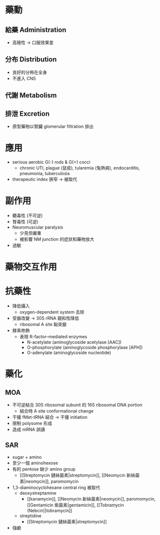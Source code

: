 # 藥動
## 給藥 Administration
- 高極性 $\rightarrow$ 口服效果差
## 分布 Distribution
- 良好的分佈在全身
- 不進入 CNS
## 代謝 Metabolism
## 排泄 Excretion
- 原型藥物以腎臟 glomerular filtration 排出
# 應用
- serious aerobic G(-) rods & G(+) cocci
	- chronic UTI, plague (鼠疫), tularemia (兔熱病), endocarditis, pneumonia, tuberculosis
- therapeutic index 狹窄 $\rightarrow$ 被取代
# 副作用
- 聽毒性 (不可逆)
- 腎毒性 (可逆)
- Neuromuscular paralysis
	- 少見但嚴重
	- 被影響 NM junction 的症狀和藥物放大
- 過敏
# 藥物交互作用
# 抗藥性
- 降低攝入
	- oxygen-dependent system 去除
- 受器改變 $\rightarrow$ 30S rRNA 親和性降低
	- ribosomal A site 點突變
- 酵素修飾
	- 表現 R-factor–mediated enzymes 
		- N-acetylate (aminoglycoside acetylase \[AAC])
		- O-phosphorylate (aminoglycoside phosphorylase \[APH])
		- O-adenylate (aminoglycoside nucleotide)
# 藥化
## MOA
- 不可逆結合 30S ribosomal subunit 的 16S ribosomal DNA portion 
	- 結合時 A site conformational change
- 干擾 fMet-tRNA 結合 $\rightarrow$ 干擾 initiation
- 限制 polysome 形成
- 造成 mRNA 誤讀
## SAR
- sugar + amino
- 至少一個 aminohexose
- 有的 pentose 缺少 amino group
	- [[Streptomycin 鏈絲菌素|streptomycin]], [[Neomycin 新絲菌素|neomycin]], paromomycin
- 1,3-diaminocyclohexane central ring 被取代
	- deoxystreptamine
		- [[kanamycin]], [[Neomycin 新絲菌素|neomycin]], paromomycin, [[Gentamicin 紫菌素|gentamicin]], [[Tobramycin (Nebcin)|tobramycin]]
	- streptidine
		- [[Streptomycin 鏈絲菌素|streptomycin]]
- 強鹼


